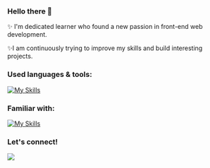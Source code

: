 ### Hello there 👋
✨ I'm dedicated learner who found a new passion in front-end web development. 

✨I am continuously trying to improve my skills and build interesting projects. 



### Used languages & tools: 
[![My Skills](https://skillicons.dev//icons?i=ts,js,react,html,css,scss,styledcomponents,vite,github,postman,tailwind,vscode&perline=6)](https://skillicons.dev)


### Familiar with:
[![My Skills](https://skillicons.dev/icons?i=nodejs,mongodb,jest,nextjs,redux,materialui,bootstrap,vue)](https://skillicons.dev)

### Let's connect!

[![](https://www.vectorlogo.zone/logos/linkedin/linkedin-icon.svg)](https://www.linkedin.com/in/inga-siud/)





<!-- [![Top Langs](https://github-readme-stats.vercel.app/api/top-langs/?username=ingaSiu&layout=compact)](https://github.com/anuraghazra/github-readme-stats) -->
<!--
**ingaSiu/ingaSiu** is a ✨ _special_ ✨ repository because its `README.md` (this file) appears on your GitHub profile.

Here are some ideas to get you started:

- 🔭 I’m currently working on ...
- 🌱 I’m currently learning ...
- 👯 I’m looking to collaborate on ...
- 🤔 I’m looking for help with ...
- 💬 Ask me about ...
- 📫 How to reach me: ...
- 😄 Pronouns: ...
- ⚡ Fun fact: ...
-->
